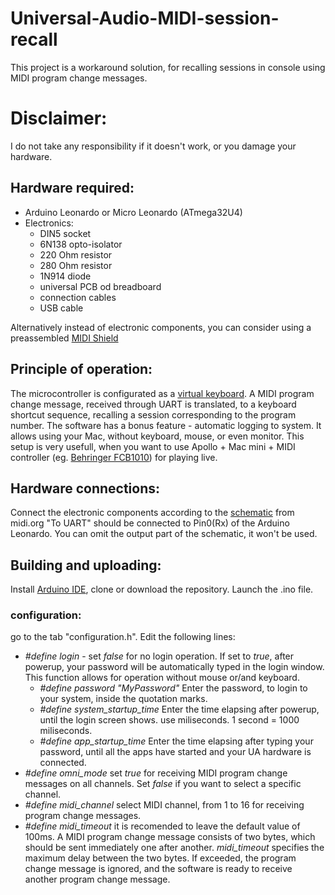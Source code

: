 # Universal-Audio-MIDI-session-recall
This project is a workaround solution, for recalling sessions in console using MIDI program change messages.

# Disclaimer:
I do not take any responsibility if it doesn't work, or you damage your hardware.

## Hardware required:
- Arduino Leonardo or Micro Leonardo (ATmega32U4)
- Electronics:
    - DIN5 socket
    - 6N138 opto-isolator
    - 220 Ohm resistor
    - 280 Ohm resistor
    - 1N914 diode
    - universal PCB od breadboard
    - connection cables 
    - USB cable

Alternatively instead of electronic components, you can consider using a preassembled [MIDI Shield](https://www.sparkfun.com/products/12898)

## Principle of operation:
The microcontroller is configurated as a [virtual keyboard](https://www.arduino.cc/reference/en/language/functions/usb/keyboard/). A MIDI program change message, received through UART is translated, to a keyboard shortcut sequence, recalling a session corresponding to the program number. The software has a bonus feature - automatic logging to system. It allows using your Mac, without keyboard, mouse, or even monitor. This setup is very usefull, when you want to use Apollo + Mac mini + MIDI controller (eg. [Behringer FCB1010](https://www.behringer.com/Categories/Behringer/Accessories/Midi-Foot-Controllers/FCB1010/p/P0089#googtrans(en|en))) for playing live. 

## Hardware connections:

Connect the electronic components according to the [schematic](https://www.midi.org/specifications-old/item/midi-din-electrical-specification) from midi.org
"To UART" should be connected to Pin0(Rx) of the Arduino Leonardo. You can omit the output part of the schematic, it won't be used.

## Building and uploading:
Install [Arduino IDE](https://www.arduino.cc/en/main/software), clone or download the repository. Launch the .ino file. 
### configuration:
go to the tab "configuration.h". Edit the following lines:
- *#define login* - set *false* for no login operation. If set to *true*, after powerup, your password will be automatically typed in the login window. This function allows for operation without mouse or/and keyboard.
    - *#define password "MyPassword"* Enter the password, to login to your system, inside the quotation marks.
    - *#define system_startup_time* Enter the time elapsing after powerup, until the login screen shows. use miliseconds. 1 second = 1000 miliseconds.
    - *#define app_startup_time* Enter the time elapsing after typing your password, until all the apps have started and your UA hardware is connected.
- *#define omni_mode* set *true* for receiving MIDI program change messages on all channels. Set *false* if you want to select a specific channel.
- *#define midi_channel* select MIDI channel, from 1 to 16 for receiving program change messages. 
- *#define midi_timeout* it is recomended to leave the default value of 100ms. A MIDI program change message consists of two bytes, which should be sent immediately one after another. *midi_timeout* specifies the maximum delay between the two bytes. If exceeded, the program change message is ignored, and the software is ready to receive another program change message. 

